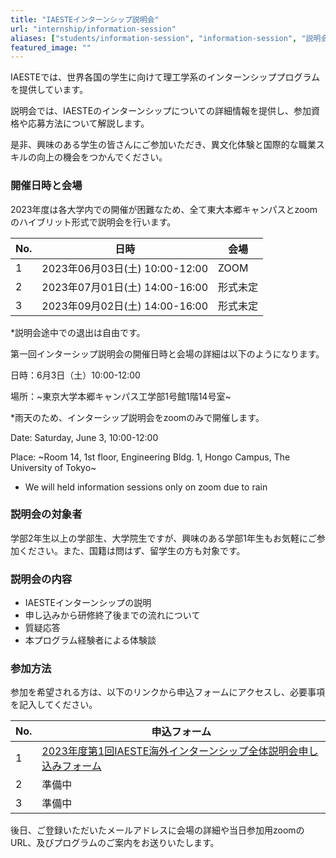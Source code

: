 ```yaml
---
title: "IAESTEインターンシップ説明会"
url: "internship/information-session"
aliases: ["students/information-session", "information-session", "説明会"]
featured_image: ""
---
```

IAESTEでは、世界各国の学生に向けて理工学系のインターンシッププログラムを提供しています。

説明会では、IAESTEのインターンシップについての詳細情報を提供し、参加資格や応募方法について解説します。

是非、興味のある学生の皆さんにご参加いただき、異文化体験と国際的な職業スキルの向上の機会をつかんでください。　　

### 開催日時と会場

2023年度は各大学内での開催が困難なため、全て東大本郷キャンパスとzoomのハイブリット形式で説明会を行います。

| No. |  日時                          | 会場 |
| --- | ----------------------------- | ---- |
| 1   | 2023年06月03日(土) 10:00-12:00 | ZOOM|
| 2   | 2023年07月01日(土) 14:00-16:00 | 形式未定 |
| 3   | 2023年09月02日(土) 14:00-16:00 | 形式未定 |

*説明会途中での退出は自由です。

第一回インターシップ説明会の開催日時と会場の詳細は以下のようになります。

日時：6月3日（土）10:00-12:00 

場所：~東京大学本郷キャンパス工学部1号館1階14号室~

*雨天のため、インターシップ説明会をzoomのみで開催します。

Date: Saturday, June 3, 10:00-12:00 

Place: ~Room 14, 1st floor, Engineering Bldg. 1, Hongo Campus, The University of Tokyo~

* We will held information sessions only on zoom due to rain

### 説明会の対象者

学部2年生以上の学部生、大学院生ですが、興味のある学部1年生もお気軽にご参加ください。また、国籍は問はず、留学生の方も対象です。

### 説明会の内容

- IAESTEインターンシップの説明
- 申し込みから研修終了後までの流れについて
- 質疑応答
- 本プログラム経験者による体験談


### 参加方法

参加を希望される方は、以下のリンクから申込フォームにアクセスし、必要事項を記入してください。

| No. | 申込フォーム                     |
| --- | ----------------------------- |
| 1   |  [2023年度第1回IAESTE海外インターンシップ全体説明会申し込みフォーム](https://docs.google.com/forms/d/e/1FAIpQLSfleIJcxuH2vicwvK4mitQHkQBB6bUQ4v0wNIYhbEtJa2heww/viewform)   |
| 2   | 準備中                         |
| 3   | 準備中                         |

後日、ご登録いただいたメールアドレスに会場の詳細や当日参加用zoomのURL、及びプログラムのご案内をお送りいたします。
